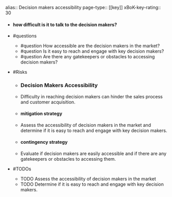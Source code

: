 alias:: Decision makers accessibility
page-type:: [[key]]
xBoK-key-rating:: 30
- #### how difficult is it to talk to the decision makers?
- #questions
  - #question How accessible are the decision makers in the market?
  - #question Is it easy to reach and engage with key decision makers?
  - #question Are there any gatekeepers or obstacles to accessing decision makers?
- #Risks

  - ### Decision Makers Accessibility
  - Difficulty in reaching decision makers can hinder the sales process and customer acquisition.
  - #### mitigation strategy
  - Assess the accessibility of decision makers in the market and determine if it is easy to reach and engage with key decision makers.
  - #### contingency strategy
  - Evaluate if decision makers are easily accessible and if there are any gatekeepers or obstacles to accessing them.
- #TODOs
  - TODO Assess the accessibility of decision makers in the market
  - TODO  Determine if it is easy to reach and engage with key decision makers.


